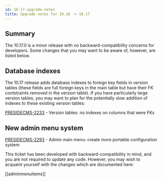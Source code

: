 ```yaml
---
id: 10-17-upgrade-notes
title: Upgrade notes for 10.16 -> 10.17
---
```


## Summary

The 10.17.0 is a minor release with no backward-compatibility concerns for developers. Some changes that you may want to be aware of, however, are listed below.

## Database indexes

The 10.17 release adds database indexes to foreign key fields in version tables (these fields are full foreign keys in the main table but have their FK contstraints removed in the version table). If you have particularly large version tables, you may want to plan for the potentially slow addition of indexes to these existing version tables:

[PRESIDECMS-2233](https://presidecms.atlassian.net/browse/PRESIDECMS-2233) - Version tables: no indexes on columns that were FKs

## New admin menu system

[PRESIDECMS-2293](https://presidecms.atlassian.net/browse/PRESIDECMS-2293) - Admin main menu: create more portable configuration system

This ticket has been developed with backward-compatibility in mind, and you are not required to update any code. However, you may wish to acquaint yourself with the changes which are documented here:

[[adminmenuitems]]

